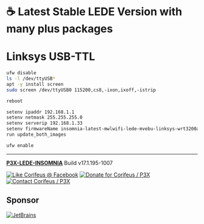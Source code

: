 [//]: #@corifeus-header

# ☕ Latest Stable LEDE Version with many plus packages

                        
[//]: #@corifeus-header:end
# Linksys USB-TTL

```bash
ufw disable
ls -l /dev/ttyUSB*
apt -y install screen
sudo screen /dev/ttyUSB0 115200,cs8,-ixon,ixoff,-istrip

reboot

setenv ipaddr 192.168.1.1
setenv netmask 255.255.255.0
setenv serverip 192.168.1.33
setenv firmwareName insomnia-latest-mwlwifi-lede-mvebu-linksys-wrt3200acm-squashfs-factory.img
run update_both_images
```

```bash
ufw enable
```
[//]: #@corifeus-footer

---

[**P3X-LEDE-INSOMNIA**](https://pages.corifeus.com/lede-insomnia) Build v17.1.195-1007 

[![Like Corifeus @ Facebook](https://img.shields.io/badge/LIKE-Corifeus-3b5998.svg)](https://www.facebook.com/corifeus.software) [![Donate for Corifeus / P3X](https://img.shields.io/badge/Donate-Corifeus-003087.svg)](https://www.paypal.com/cgi-bin/webscr?cmd=_s-xclick&hosted_button_id=QZVM4V6HVZJW6)  [![Contact Corifeus / P3X](https://img.shields.io/badge/Contact-P3X-ff9900.svg)](https://www.patrikx3.com/en/front/contact) 


## Sponsor

[![JetBrains](https://www.patrikx3.com/images/jetbrains-logo.svg)](https://www.jetbrains.com/)
  
 

[//]: #@corifeus-footer:end